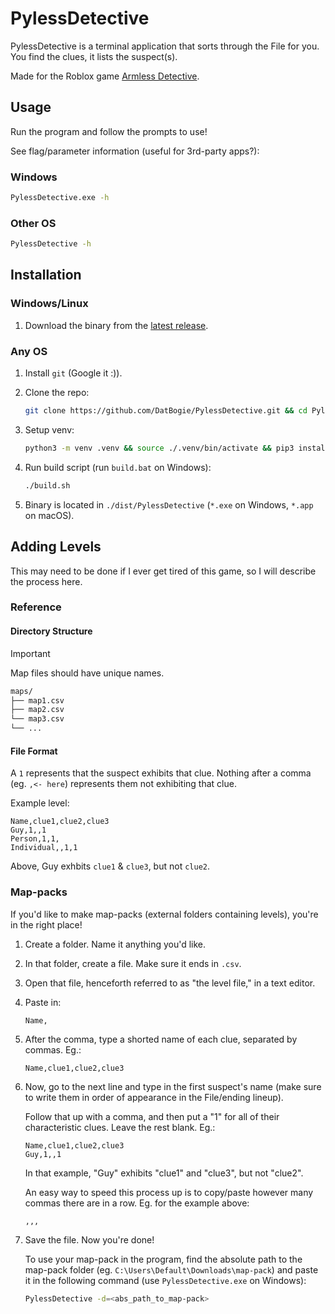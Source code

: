 # PylessDetective

PylessDetective is a terminal application that sorts through the File for you.
You find the clues, it lists the suspect(s).

Made for the Roblox game [Armless Detective](https://www.roblox.com/games/97719631053849/Armless-Detective).

## Usage

Run the program and follow the prompts to use!

See flag/parameter information (useful for 3rd-party apps?):

### Windows

```cmd
PylessDetective.exe -h
```

### Other OS

```sh
PylessDetective -h
```

## Installation

### Windows/Linux

1. Download the binary from the [latest release](https://github.com/DatBogie/PylessDetective/releases/latest).

### Any OS

1. Install `git` (Google it :)).
2. Clone the repo:

    ```sh
    git clone https://github.com/DatBogie/PylessDetective.git && cd PylessDetective
    ```

3. Setup venv:

    ```sh
    python3 -m venv .venv && source ./.venv/bin/activate && pip3 install -r requirements.txt
    ```

4. Run build script (run `build.bat` on Windows):

    ```sh
    ./build.sh
    ```

5. Binary is located in `./dist/PylessDetective` (`*.exe` on Windows, `*.app` on macOS).

## Adding Levels

This may need to be done if I ever get tired of this game, so I will describe the process here.

### Reference

#### Directory Structure

> [!Important]
Map files should have unique names.

```fs
maps/
├── map1.csv
├── map2.csv
└── map3.csv
└── ...
```

#### File Format

A `1` represents that the suspect exhibits that clue. Nothing after a comma (eg. `,<- here`) represents them not exhibiting that clue.

Example level:

```csv
Name,clue1,clue2,clue3
Guy,1,,1
Person,1,1,
Individual,,1,1
```

Above, Guy exhbits `clue1` & `clue3`, but not `clue2`.

### Map-packs

If you'd like to make map-packs (external folders containing levels), you're in the right place!

1. Create a folder. Name it anything you'd like.
2. In that folder, create a file. Make sure it ends in `.csv`.
3. Open that file, henceforth referred to as "the level file," in a text editor.
4. Paste in:

    ```csv
    Name,
    ```

5. After the comma, type a shorted name of each clue, separated by commas. Eg.:

    ```csv
    Name,clue1,clue2,clue3
    ```

6. Now, go to the next line and type in the first suspect's name (make sure to write them in order of appearance in the File/ending lineup).

    Follow that up with a comma, and then put a "1" for all of their characteristic clues. Leave the rest blank. Eg.:

    ```csv
    Name,clue1,clue2,clue3
    Guy,1,,1
    ```

    In that example, "Guy" exhibits "clue1" and "clue3", but not "clue2".

    An easy way to speed this process up is to copy/paste however many commas there are in a row. Eg. for the example above:

    ```csv
    ,,,
    ```

7. Save the file. Now you're done!

    To use your map-pack in the program, find the absolute path to the map-pack folder (eg. `C:\Users\Default\Downloads\map-pack`) and paste it in the following command (use `PylessDetective.exe` on Windows):

    ```sh
    PylessDetective -d=<abs_path_to_map-pack>
    ```

